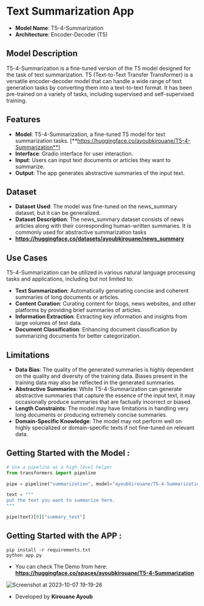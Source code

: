 
#  Text Summarization App
+ **Model Name**: T5-4-Summarization
+ **Architecture**: Encoder-Decoder (T5)
## Model Description
T5-4-Summarization is a fine-tuned version of the T5 model designed for the task of text summarization. T5 (Text-to-Text Transfer Transformer) is a versatile encoder-decoder model that can handle a wide range of text generation tasks by converting them into a text-to-text format. It has been pre-trained on a variety of tasks, including supervised and self-supervised training.

## Features
+ **Model**: T5-4-Summarization, a fine-tuned T5 model for text summarization tasks. [**https://huggingface.co/ayoubkirouane/T5-4-Summarization**]
+ **Interface**: Gradio interface for user interaction.
+ **Input**: Users can input text documents or articles they want to summarize.
+ **Output**: The app generates abstractive summaries of the input text.

## Dataset
+ **Dataset Used**: The model was fine-tuned on the news_summary dataset, but it can be generalized.
+ **Dataset Description**: The news_summary dataset consists of news articles along with their corresponding human-written summaries. It is commonly used for abstractive summarization tasks
+ **https://huggingface.co/datasets/ayoubkirouane/news_summary**

## Use Cases
T5-4-Summarization can be utilized in various natural language processing tasks and applications, including but not limited to:

+ **Text Summarization**: Automatically generating concise and coherent summaries of long documents or articles.
+ **Content Curation**: Curating content for blogs, news websites, and other platforms by providing brief summaries of articles.
+ **Information Extraction**: Extracting key information and insights from large volumes of text data.
+ **Document Classification**: Enhancing document classification by summarizing documents for better categorization.

## Limitations
+ **Data Bias**: The quality of the generated summaries is highly dependent on the quality and diversity of the training data. Biases present in the training data may also be reflected in the generated summaries.
+ **Abstractive Summaries**: While T5-4-Summarization can generate abstractive summaries that capture the essence of the input text, it may occasionally produce summaries that are factually incorrect or biased.
+ **Length Constraints**: The model may have limitations in handling very long documents or producing extremely concise summaries.
+ **Domain-Specific Knowledge**: The model may not perform well on highly specialized or domain-specific texts if not fine-tuned on relevant data.

## Getting Started with the Model : 

```python
# Use a pipeline as a high-level helper
from transformers import pipeline

pipe = pipeline("summarization", model="ayoubkirouane/T5-4-Summarization")

text = """
put the text you want to summarize here.
"""

pipe(text)[0]["summary_text"]

```

## Getting Started with the APP : 

```
pip install -r requirements.txt
python app.py
```
+ You can check The Demo from here: **https://huggingface.co/spaces/ayoubkirouane/T5-4-Summarization**
  
![Screenshot at 2023-10-07 19-19-26](https://github.com/Kirouane-Ayoub/T5-4-Summarization-APP/assets/99510125/aaa3a7e2-0931-410d-ade8-c7c60317e6b5)

+ Developed by **Kirouane Ayoub**
